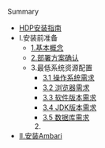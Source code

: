 Summary

* [HDP安装指南](README.md)
* I.安装前准备
  * [1.基本概念](I.安装前准备/基本概念.md)
  * [2.部署方案确认](I.安装前准备/部署方案确认.md)
  * 3.最低系统资源配置
       * [3.1 操作系统需求](I.安装前准备/操作系统需求.md)
       * [3.2 浏览器需求](I.安装前准备/浏览器需求.md)
       * [3.3 软件版本需求](I.安装前准备/浏览器版本需求.md)
       * [3.4 JDK版本需求](I.安装前准备/JDK需求.md)
       * [3.5 数据库需求](I.安装前准备/数据库需求.md)
    2. 
* [II.安装Ambari](ii.ambari.md)



